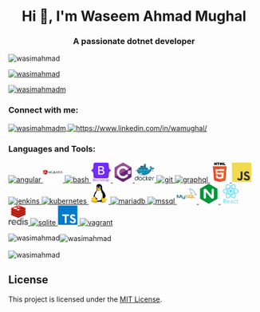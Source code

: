 <h1 align="center">Hi 👋, I'm Waseem Ahmad Mughal</h1>
<h3 align="center">A passionate dotnet developer</h3>

<p align="left">
  <img 
  src="https://komarev.com/ghpvc/?username=wasimahmad&label=Profile%20views&color=0e75b6&style=flat"
  alt="wasimahmad" />
</p>

<p align="left">
  <a href="https://github.com/ryo-ma/github-profile-trophy">
    <img 
    src="https://github-profile-trophy.vercel.app/?username=wasimahmad"
    alt="wasimahmad" />
  </a>
</p>

<p align="left">
  <a href="https://twitter.com/wasimahmadm" target="blank">
    <img
    src="https://img.shields.io/twitter/follow/wasimahmadm?logo=twitter&style=for-the-badge"
    alt="wasimahmadm" />
  </a>
</p>

<h3 align="left">Connect with me:</h3>
<p align="left">
  <a href="https://twitter.com/wasimahmadm" target="blank">
    <img align="center" 
    src="https://raw.githubusercontent.com/rahuldkjain/github-profile-readme-generator/master/src/images/icons/Social/twitter.svg"
    alt="wasimahmadm"
    height="30" width="40" />
  </a>
  <a href="https://www.linkedin.com/in/wamughal/" target="blank">
    <img align="center" 
    src="https://raw.githubusercontent.com/rahuldkjain/github-profile-readme-generator/master/src/images/icons/Social/linked-in-alt.svg"
    alt="https://www.linkedin.com/in/wamughal/"
    height="30" width="40" />
  </a>
</p>

<h3 align="left">Languages and Tools:</h3>
<p align="left">
  <a href="https://angular.io" target="_blank" rel="noreferrer">
    <img
    src="https://angular.io/assets/images/logos/angular/angular.svg"
    alt="angular"
    width="40"
    height="40"/>
  </a>
  <a href="https://angular.io" target="_blank" rel="noreferrer">
    <img
    src="https://raw.githubusercontent.com/devicons/devicon/master/icons/angularjs/angularjs-original-wordmark.svg"
    alt="angularjs"
    width="40"
    height="40"/>
  </a>
  <a href="https://www.gnu.org/software/bash/" target="_blank" rel="noreferrer">
    <img
    src="https://www.vectorlogo.zone/logos/gnu_bash/gnu_bash-icon.svg"
    alt="bash"
    width="40"
    height="40"/>
  </a>
  <a href="https://getbootstrap.com" target="_blank" rel="noreferrer">
    <img
    src="https://raw.githubusercontent.com/devicons/devicon/master/icons/bootstrap/bootstrap-plain-wordmark.svg"
    alt="bootstrap"
    width="40"
    height="40"/>
  </a>
  <a href="https://www.w3schools.com/cs/" target="_blank" rel="noreferrer">
    <img
    src="https://raw.githubusercontent.com/devicons/devicon/master/icons/csharp/csharp-original.svg"
    alt="csharp"
    width="40"
    height="40"/>
  </a>
  <a href="https://www.docker.com/" target="_blank" rel="noreferrer">
    <img
    src="https://raw.githubusercontent.com/devicons/devicon/master/icons/docker/docker-original-wordmark.svg"
    alt="docker"
    width="40"
    height="40"/>
  </a>
  <a href="https://git-scm.com/" target="_blank" rel="noreferrer">
    <img
    src="https://www.vectorlogo.zone/logos/git-scm/git-scm-icon.svg"
    alt="git"
    width="40"
    height="40"/>
  </a>
  <a href="https://graphql.org" target="_blank" rel="noreferrer">
    <img
    src="https://www.vectorlogo.zone/logos/graphql/graphql-icon.svg"
    alt="graphql"
    width="40"
    height="40"/>
  </a>
  <a href="https://www.w3.org/html/" target="_blank" rel="noreferrer">
    <img
    src="https://raw.githubusercontent.com/devicons/devicon/master/icons/html5/html5-original-wordmark.svg"
    alt="html5"
    width="40"
    height="40"/>
  </a>
  <a href="https://developer.mozilla.org/en-US/docs/Web/JavaScript" target="_blank" rel="noreferrer">
    <img
    src="https://raw.githubusercontent.com/devicons/devicon/master/icons/javascript/javascript-original.svg"
    alt="javascript"
    width="40"
    height="40"/>
  </a>
  <a href="https://www.jenkins.io" target="_blank" rel="noreferrer">
    <img
    src="https://www.vectorlogo.zone/logos/jenkins/jenkins-icon.svg"
    alt="jenkins"
    width="40"
    height="40"/>
  </a>
  <a href="https://kubernetes.io" target="_blank" rel="noreferrer">
    <img
    src="https://www.vectorlogo.zone/logos/kubernetes/kubernetes-icon.svg"
    alt="kubernetes"
    width="40"
    height="40"/>
  </a>
  <a href="https://www.linux.org/" target="_blank" rel="noreferrer">
    <img
    src="https://raw.githubusercontent.com/devicons/devicon/master/icons/linux/linux-original.svg"
    alt="linux"
    width="40"
    height="40"/>
  </a>
  <a href="https://mariadb.org/" target="_blank" rel="noreferrer">
    <img
    src="https://www.vectorlogo.zone/logos/mariadb/mariadb-icon.svg"
    alt="mariadb"
    width="40"
    height="40"/>
  </a>
  <a href="https://www.microsoft.com/en-us/sql-server" target="_blank" rel="noreferrer">
    <img
    src="https://www.svgrepo.com/show/303229/microsoft-sql-server-logo.svg"
    alt="mssql"
    width="40"
    height="40"/>
  </a>
  <a href="https://www.mysql.com/" target="_blank" rel="noreferrer">
    <img
    src="https://raw.githubusercontent.com/devicons/devicon/master/icons/mysql/mysql-original-wordmark.svg"
    alt="mysql"
    width="40"
    height="40"/>
  </a>
  <a href="https://www.nginx.com" target="_blank" rel="noreferrer">
    <img
    src="https://raw.githubusercontent.com/devicons/devicon/master/icons/nginx/nginx-original.svg"
    alt="nginx"
    width="40"
    height="40"/>
  </a>
  <a href="https://reactjs.org/" target="_blank" rel="noreferrer">
    <img
    src="https://raw.githubusercontent.com/devicons/devicon/master/icons/react/react-original-wordmark.svg"
    alt="react"
    width="40"
    height="40"/>
  </a>
  <a href="https://redis.io" target="_blank" rel="noreferrer">
    <img
    src="https://raw.githubusercontent.com/devicons/devicon/master/icons/redis/redis-original-wordmark.svg"
    alt="redis"
    width="40"
    height="40"/>
  </a>
  <a href="https://www.sqlite.org/" target="_blank" rel="noreferrer">
    <img
    src="https://www.vectorlogo.zone/logos/sqlite/sqlite-icon.svg"
    alt="sqlite"
    width="40"
    height="40"/>
  </a>
  <a href="https://www.typescriptlang.org/" target="_blank" rel="noreferrer">
    <img
    src="https://raw.githubusercontent.com/devicons/devicon/master/icons/typescript/typescript-original.svg"
    alt="typescript"
    width="40"
    height="40"/>
  </a>
  <a href="https://www.vagrantup.com/" target="_blank" rel="noreferrer">
    <img
    src="https://www.vectorlogo.zone/logos/vagrantup/vagrantup-icon.svg"
    alt="vagrant"
    width="40"
    height="40"/>
  </a>
</p>

<p>
  <img align="left" 
  src="https://github-readme-stats.vercel.app/api/top-langs?username=wasimahmad&show_icons=true&locale=en&layout=compact"
  alt="wasimahmad" />
</p>

<p>
  <img align="center"
    src="https://github-readme-stats.vercel.app/api?username=wasimahmad&show_icons=true&locale=en"
    alt="wasimahmad" />
</p>

<p>
  <img align="center" 
  src="https://github-readme-streak-stats.herokuapp.com/?user=wasimahmad&"
  alt="wasimahmad" />
</p>

## License

This project is licensed under the [MIT License](LICENSE).
